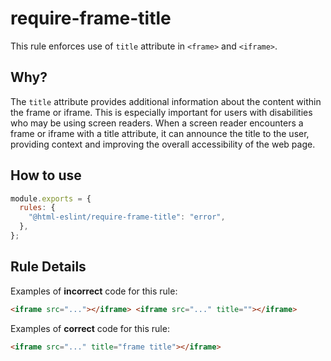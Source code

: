 # require-frame-title

This rule enforces use of `title` attribute in `<frame>` and `<iframe>`.

## Why?

The `title` attribute provides additional information about the content within the frame or iframe.
This is especially important for users with disabilities who may be using screen readers.
When a screen reader encounters a frame or iframe with a title attribute, it can announce the title to the user, providing context and improving the overall accessibility of the web page.

## How to use

```js,.eslintrc.js
module.exports = {
  rules: {
    "@html-eslint/require-frame-title": "error",
  },
};
```

## Rule Details

Examples of **incorrect** code for this rule:

```html
<iframe src="..."></iframe> <iframe src="..." title=""></iframe>
```

Examples of **correct** code for this rule:

```html
<iframe src="..." title="frame title"></iframe>
```
